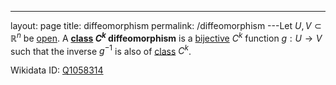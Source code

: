 ---
 layout: page
 title: diffeomorphism
 permalink: /diffeomorphism
---Let $U,V\subset\mathbb R^n$ be [open](https://defsmath.github.io/DefsMath/open). A **[class](https://defsmath.github.io/DefsMath/class) $C^k$ diffeomorphism** is a [bijective](https://defsmath.github.io/DefsMath/bijective) $C^k$ function $g:U\to V$ such that the inverse $g^{-1}$ is also of [class](https://defsmath.github.io/DefsMath/class) $C^k$.

Wikidata ID: [Q1058314](https://www.wikidata.org/wiki/Q1058314)